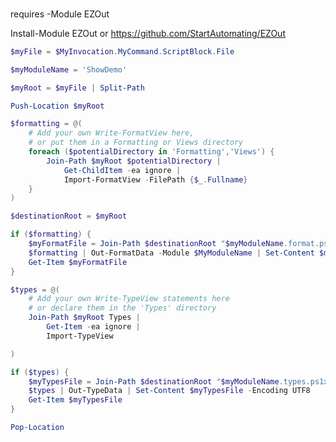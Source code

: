 
###  

requires -Module EZOut

    
  Install-Module EZOut or https://github.com/StartAutomating/EZOut

    

```PowerShell
$myFile = $MyInvocation.MyCommand.ScriptBlock.File
```

    

```PowerShell
$myModuleName = 'ShowDemo'
```

    

```PowerShell
$myRoot = $myFile | Split-Path
```

```PowerShell
Push-Location $myRoot
```

    

```PowerShell
$formatting = @(
    # Add your own Write-FormatView here,
    # or put them in a Formatting or Views directory
    foreach ($potentialDirectory in 'Formatting','Views') {
        Join-Path $myRoot $potentialDirectory |
            Get-ChildItem -ea ignore |
            Import-FormatView -FilePath {$_.Fullname}
    }
)
```

```PowerShell
$destinationRoot = $myRoot
```

    

```PowerShell
if ($formatting) {
    $myFormatFile = Join-Path $destinationRoot "$myModuleName.format.ps1xml"
    $formatting | Out-FormatData -Module $MyModuleName | Set-Content $myFormatFile -Encoding UTF8
    Get-Item $myFormatFile
}
```

    

```PowerShell
$types = @(
    # Add your own Write-TypeView statements here
    # or declare them in the 'Types' directory
    Join-Path $myRoot Types |
        Get-Item -ea ignore |
        Import-TypeView
```

```PowerShell
)
```

```PowerShell
if ($types) {
    $myTypesFile = Join-Path $destinationRoot "$myModuleName.types.ps1xml"
    $types | Out-TypeData | Set-Content $myTypesFile -Encoding UTF8
    Get-Item $myTypesFile
}
```

    

```PowerShell
Pop-Location
```

    



